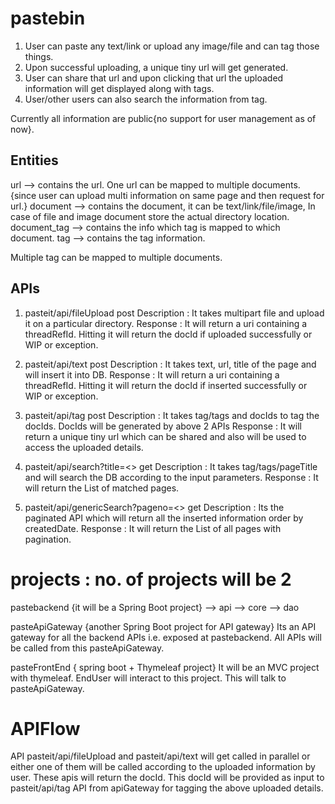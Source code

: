 # pastebin

1. User can paste any text/link or upload any image/file and can tag those things.
2. Upon successful uploading, a unique tiny url will get generated.
3. User can share that url and upon clicking that url the uploaded information will get displayed along with tags.
4. User/other users can also search the information from tag.

Currently all information are public{no support for user management as of now}.

Entities
--------
url --> contains the url. One url can be mapped to multiple documents. {since user can upload multi information on same page and then request for url.}
document --> contains the document, it can be text/link/file/image, In case of file and image document store the actual directory location.
document_tag --> contains the info which tag is mapped to which document.
tag --> contains the tag information.

Multiple tag can be mapped to multiple documents.


APIs
-----------

1. pasteit/api/fileUpload  post
   Description : It takes multipart file and upload it on a particular directory.
   Response    : It will return a uri containing a threadRefId. Hitting it will return the docId if uploaded successfully or WIP or exception.

2. pasteit/api/text  post
   Description : It takes text, url, title of the page and will insert it into DB.
   Response    : It will return a uri containing a threadRefId. Hitting it will return the docId if inserted successfully or WIP or exception.

3. pasteit/api/tag   post
   Description : It takes tag/tags and docIds to tag the docIds. DocIds will be generated by above 2 APIs
   Response    : It will return a unique tiny url which can be shared and also will be used to access the uploaded details.

4. pasteit/api/search?title=<>  get
   Description : It takes tag/tags/pageTitle and will search the DB according to the input parameters.
   Response    : It will return the List of matched pages.

5. pasteit/api/genericSearch?pageno=<>  get
   Description : Its the paginated API which will return all the inserted information order by createdDate.
   Response    : It will return the List of all pages with pagination.


# projects : no. of projects will be 2

   pastebackend  {it will be a Spring Boot project}
      --> api
      --> core
      --> dao

   pasteApiGateway {another Spring Boot project for API gateway}
    Its an API gateway for all the backend APIs i.e. exposed at pastebackend.  All APIs will be called from this pasteApiGateway.

   pasteFrontEnd { spring boot + Thymeleaf project}
     It will be an MVC project with thymeleaf. EndUser will interact to this project. This will talk to pasteApiGateway.

# APIFlow
   API pasteit/api/fileUpload and pasteit/api/text will get called in parallel or either one of them will be called according
   to the uploaded information by user.
   These apis will return the docId. This docId will be provided as input to pasteit/api/tag API from apiGateway for
   tagging the above uploaded details.
